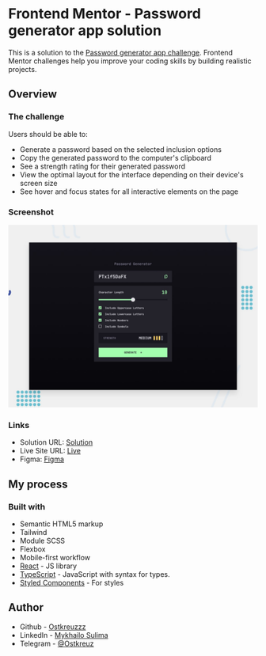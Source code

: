# Frontend Mentor - Password generator app solution

This is a solution to the [Password generator app challenge](https://www.frontendmentor.io/challenges/password-generator-app-Mr8CLycqjh). Frontend Mentor challenges help you improve your coding skills by building realistic projects.

## Overview

### The challenge

Users should be able to:

- Generate a password based on the selected inclusion options
- Copy the generated password to the computer's clipboard
- See a strength rating for their generated password
- View the optimal layout for the interface depending on their device's screen size
- See hover and focus states for all interactive elements on the page

### Screenshot

![](public\preview.jpg)

### Links

- Solution URL: [Solution](https://github.com/Ostkreuzzz/password-generetor-app/tree/develop/src)
- Live Site URL: [Live](https://ostkreuzzz.github.io/password-generetor-app/)
- Figma: [Figma](https://www.figma.com/design/0MCKihShpxhBTm4kFmrYDp/password-generator-app?node-id=0-230&t=R8NFbZ6uLMDJgYqy-1)

## My process

### Built with

- Semantic HTML5 markup
- Tailwind
- Module SCSS
- Flexbox
- Mobile-first workflow
- [React](https://reactjs.org/) - JS library
- [TypeScript](https://www.typescriptlang.org/) - JavaScript with syntax for types.
- [Styled Components](https://styled-components.com/) - For styles

## Author

- Github - [Ostkreuzzz](https://github.com/Ostkreuzzz)
- LinkedIn - [Mykhailo Sulima](https://www.linkedin.com/in/mykhailo-sulima)
- Telegram - [@Ostkreuz](https://t.me/Ostkreuz)
